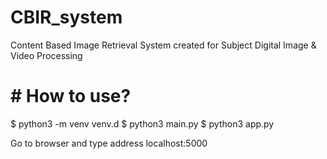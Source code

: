 # CBIR_system
Content Based Image Retrieval System created for Subject Digital Image &amp; Video Processing

# # How to use?
$ python3 -m venv venv.d
$ python3 main.py
$ python3 app.py

Go to browser and type address localhost:5000

